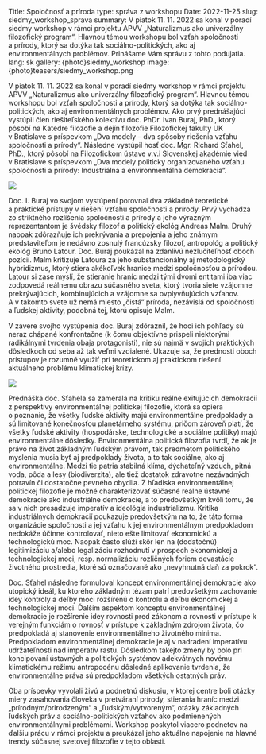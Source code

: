 Title: Spoločnosť a príroda
type: správa z workshopu
Date: 2022-11-25
slug: siedmy_workshop_sprava
summary: V piatok 11. 11. 2022 sa konal v poradí siedmy workshop v rámci projektu APVV „Naturalizmus ako univerzálny filozofický program“. Hlavnou témou workshopu bol vzťah spoločnosti a prírody, ktorý sa dotýka tak sociálno-politických, ako aj environmentálnych problémov. Prinášame Vám správu z tohto podujatia.
lang: sk
gallery: {photo}siedmy_workshop
image: {photo}teasers/siedmy_workshop.png

V piatok 11. 11. 2022 sa konal v poradí siedmy workshop v rámci projektu APVV „Naturalizmus ako univerzálny filozofický program“. Hlavnou témou workshopu bol vzťah spoločnosti a prírody, ktorý sa dotýka tak sociálno-politických, ako aj environmentálnych problémov. Ako prvý prednášajúci vystúpil člen riešiteľského kolektívu doc. PhDr. Ivan Buraj, PhD., ktorý pôsobí na Katedre filozofie a dejín filozofie Filozofickej fakulty UK v Bratislave s príspevkom „Dva modely – dva spôsoby riešenia vzťahu spoločnosti a prírody“. Následne vystúpil hosť doc. Mgr. Richard Sťahel, PhD., ktorý pôsobí na Filozofickom ústave v.v.i Slovenskej akadémie vied v Bratislave s príspevkom „Dva modely politicky organizovaného vzťahu spoločnosti a prírody: Industriálna a environmentálna demokracia“.

<img class="right" src="{static}/photos/siedmy_workshop/seventh_workshop_1.jpg">

 Doc. I. Buraj vo svojom vystúpení porovnal dva základné teoretické a praktické prístupy v riešení vzťahu spoločnosti a prírody. Prvý vychádza zo striktného rozlíšenia spoločnosti a prírody a jeho výrazným reprezentantom je švédsky filozof a politický ekológ Andreas Malm. Druhý naopak zdôrazňuje ich prekrývania a prepojenia a jeho známym predstaviteľom je nedávno zosnulý francúzsky filozof, antropológ a politický ekológ Bruno Latour. Doc. Buraj poukázal na zdanlivú nezlučiteľnosť oboch pozícií. Malm kritizuje Latoura za jeho substancionálny aj metodologický hybridizmus, ktorý stiera akékoľvek hranice medzi spoločnosťou a prírodou. Latour si zase myslí, že stieranie hraníc medzi tými dvomi entitami iba viac zodpovedá reálnemu obrazu súčasného sveta, ktorý tvoria siete vzájomne prekrývajúcich, kombinujúcich a vzájomne sa ovplyvňujúcich vzťahov. A v takomto svete už nemá miesto „čistá“ príroda, nezávislá od spoločnosti a ľudskej aktivity, podobná tej, ktorú opisuje Malm.  
 
V závere svojho vystúpenia doc. Buraj zdôraznil, že hoci ich pohľady sú neraz chápané konfrontačne (k čomu objektívne prispeli niektorými radikálnymi tvrdenia obaja protagonisti), nie sú najmä v svojich praktických dôsledkoch od seba až tak veľmi vzdialené. Ukazuje sa, že prednosti oboch prístupov je rozumné využiť pri teoretickom aj praktickom riešení aktuálneho problému klimatickej krízy.
 
<img class="left" src="{static}/photos/siedmy_workshop/seventh_workshop_3.jpg">

Prednáška doc. Sťahela sa zamerala na kritiku reálne exitujúcich demokracií z perspektívy environmentálnej politickej filozofie, ktorá sa opiera o poznanie, že všetky ľudské aktivity majú environmentálne predpoklady a sú limitované konečnosťou planetárneho systému, pričom zároveň platí, že všetky ľudské aktivity (hospodárske, technologické a sociálne politiky) majú environmentálne dôsledky. Environmentálna politická filozofia tvrdí, že ak je právo na život základným ľudským právom, tak predmetom politického myslenia musia byť aj predpoklady života, a to tak sociálne, ako aj environmentálne. Medzi tie patria stabilná klíma, dýchateľný vzduch, pitná voda, pôda a lesy (biodiverzita), ale tiež dostatok zdravotne nezávadných potravín či dostatočne pevného obydlia. Z hľadiska environmentálnej politickej filozofie je možné charakterizovať súčasné reálne ústavné demokracie ako industriálne demokracie, a to predovšetkým kvôli tomu, že sa v nich presadzuje imperatív a ideológia industrializmu. Kritika industriálnych demokracií poukazuje predovšetkým na to, že táto forma organizácie spoločnosti a jej vzťahu k jej environmentálnym predpokladom nedokáže účinne kontrolovať, nieto ešte limitovať ekonomickú a technologickú moc. Naopak často slúži skôr len na (dodatočnú) legitimizáciu a/alebo legalizáciu rozhodnutí v prospech ekonomickej a technologickej moci, resp. normalizáciu rozličných foriem devastácie životného prostredia, ktoré sú označované ako „nevyhnutná daň za pokrok“. 


Doc. Sťahel následne formuloval koncept environmentálnej demokracie ako utopický ideál, ku ktorého základným tézam patrí predovšetkým zachovanie idey kontroly a deľby moci rozšírenú o kontrolu a deľbu ekonomickej a technologickej moci. Ďalším aspektom konceptu environmentálnej demokracie je rozšírenie idey rovnosti pred zákonom a rovnosti v prístupe k verejným funkciám o rovnosť v prístupe k základným zdrojom života, čo predpokladá aj stanovenie environmentálneho životného minima. Predpokladom environmentálnej demokracie je aj v nadradení imperatívu udržateľnosti nad imperatív rastu. Dôsledkom takejto zmeny by bolo pri koncipovaní ústavných a politických systémov adekvátnych novému klimatickému režimu antropocénu dôsledné aplikovanie tvrdenia, že environmentálne práva sú predpokladom všetkých ostatných práv. 

Oba príspevky vyvolali živú a podnetnú diskusiu, v ktorej centre boli otázky miery zasahovania človeka v pretváraní prírody, stierania hraníc medzi „prírodným/prirodzeným“ a „ľudským/vytvoreným“, otázky základných ľudských práv a sociálno-politických vzťahov ako podmienených environmentálnymi problémami. Workshop poskytol viacero podnetov na ďalšiu prácu v rámci projektu a preukázal jeho aktuálne napojenie na hlavné trendy súčasnej svetovej filozofie v tejto oblasti.
